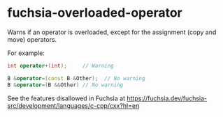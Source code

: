# fuchsia-overloaded-operator

Warns if an operator is overloaded, except for the assignment (copy and
move) operators.

For example:

```c++
int operator+(int);     // Warning

B &operator=(const B &Other);  // No warning
B &operator=(B &&Other) // No warning
```

See the features disallowed in Fuchsia at
<https://fuchsia.dev/fuchsia-src/development/languages/c-cpp/cxx?hl=en>
